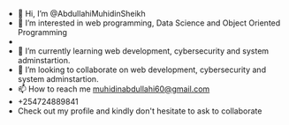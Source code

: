 - 👋 Hi, I’m @AbdullahiMuhidinSheikh
- 👀 I’m interested in web programming, Data Science and Object Oriented Programming
- 
- 🌱 I’m currently learning web development, cybersecurity and system adminstartion.
- 💞️ I’m looking to collaborate on web development,  cybersecurity and system adminstartion.
- 📫 How to reach me muhidinabdullahi60@gmail.com
- +254724889841
- Check out my profile and kindly don't hesitate to ask to collaborate 

<!---
AbdullahiMuhidinSheikh/AbdullahiMuhidinSheikh is a ✨ special ✨ repository because its `README.md` (this file) appears on your GitHub profile.
You can click the Preview link to take a look at your changes.
--->
